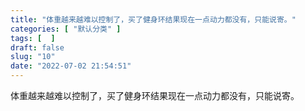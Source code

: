 ```yaml
---
title: "体重越来越难以控制了，买了健身环结果现在一点动力都没有，只能说寄。"
categories: [ "默认分类" ]
tags: [  ]
draft: false
slug: "10"
date: "2022-07-02 21:54:51"
---
```


体重越来越难以控制了，买了健身环结果现在一点动力都没有，只能说寄。
